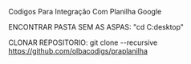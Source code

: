Codigos Para Integração Com Planilha Google

ENCONTRAR PASTA SEM AS ASPAS: "cd C:desktop"

CLONAR REPOSITORIO: git clone --recursive https://github.com/olbacodigs/praplanilha
